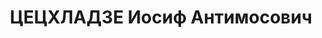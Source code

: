 ---
title: ЦЕЦХЛАДЗЕ Иосиф Антимосович
description: "Род. в 1892, Озургетский р-н, с. Шемокмеди, грузин. Место проживания:\
  \ г. Батуми. Род занятий: бывший уполномоченный отдела Уголовного розыска УРКМ Аджарии.\
  \ \n  Осужден Тройкой при НКВД ГССР 13.11.1937. Мера наказания: расстрел с конфискацией\
  \ личного имущества. Дата расстрела: 18.11.1937"
---